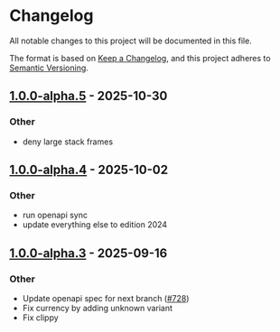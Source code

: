 # Changelog
All notable changes to this project will be documented in this file.

The format is based on [Keep a Changelog](https://keepachangelog.com/en/1.0.0/),
and this project adheres to [Semantic Versioning](https://semver.org/spec/v2.0.0.html).


## [1.0.0-alpha.5](https://github.com/arlyon/async-stripe/compare/async-stripe-shared-v1.0.0-alpha.4...async-stripe-shared-v1.0.0-alpha.5) - 2025-10-30

### Other

- deny large stack frames

## [1.0.0-alpha.4](https://github.com/arlyon/async-stripe/compare/async-stripe-shared-v1.0.0-alpha.3...async-stripe-shared-v1.0.0-alpha.4) - 2025-10-02

### Other

- run openapi sync
- update everything else to edition 2024

## [1.0.0-alpha.3](https://github.com/arlyon/async-stripe/compare/async-stripe-shared-v1.0.0-alpha.2...async-stripe-shared-v1.0.0-alpha.3) - 2025-09-16

### Other

- Update openapi spec for next branch ([#728](https://github.com/arlyon/async-stripe/pull/728))
- Fix currency by adding unknown variant
- Fix clippy
